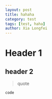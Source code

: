 ```yaml
---
layout: post
title: hahaha
category: test
tags: [test, haha]
author: Xia Longfei
---
```


# Header 1
## header 2
> quote
```
code
```